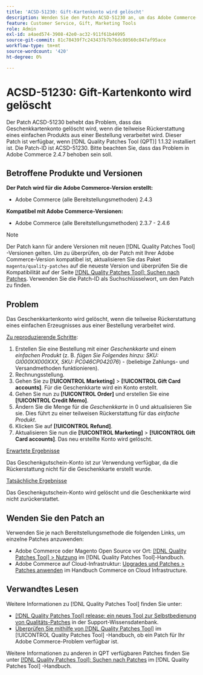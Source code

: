 ```yaml
---
title: 'ACSD-51230: Gift-Kartenkonto wird gelöscht'
description: Wenden Sie den Patch ACSD-51230 an, um das Adobe Commerce-Problem zu beheben, bei dem das Konto für die Geschenkkarte gelöscht wird, wenn die teilweise Rückerstattung eines einfachen Produkts aus einer Bestellung verarbeitet wird.
feature: Customer Service, Gift, Marketing Tools
role: Admin
exl-id: a4aed574-3908-42e0-ac32-911f61b44995
source-git-commit: 81c78439f7c243437b7b76dc80560c847af95ace
workflow-type: tm+mt
source-wordcount: '420'
ht-degree: 0%

---
```


# ACSD-51230: Gift-Kartenkonto wird gelöscht

Der Patch ACSD-51230 behebt das Problem, dass das Geschenkkartenkonto gelöscht wird, wenn die teilweise Rückerstattung eines einfachen Produkts aus einer Bestellung verarbeitet wird. Dieser Patch ist verfügbar, wenn [!DNL Quality Patches Tool (QPT)] 1.1.32 installiert ist. Die Patch-ID ist ACSD-51230. Bitte beachten Sie, dass das Problem in Adobe Commerce 2.4.7 behoben sein soll.

## Betroffene Produkte und Versionen

**Der Patch wird für die Adobe Commerce-Version erstellt:**

* Adobe Commerce (alle Bereitstellungsmethoden) 2.4.3

**Kompatibel mit Adobe Commerce-Versionen:**

* Adobe Commerce (alle Bereitstellungsmethoden) 2.3.7 - 2.4.6

>[!NOTE]
>
>Der Patch kann für andere Versionen mit neuen [!DNL Quality Patches Tool] -Versionen gelten. Um zu überprüfen, ob der Patch mit Ihrer Adobe Commerce-Version kompatibel ist, aktualisieren Sie das Paket `magento/quality-patches` auf die neueste Version und überprüfen Sie die Kompatibilität auf der Seite [[!DNL Quality Patches Tool]: Suchen nach Patches](https://experienceleague.adobe.com/tools/commerce-quality-patches/index.html). Verwenden Sie die Patch-ID als Suchschlüsselwort, um den Patch zu finden.

## Problem

Das Geschenkkartenkonto wird gelöscht, wenn die teilweise Rückerstattung eines einfachen Erzeugnisses aus einer Bestellung verarbeitet wird.

<u>Zu reproduzierende Schritte</u>:

1. Erstellen Sie eine Bestellung mit einer *Geschenkkarte* und einem *einfachen Produkt* (z. B. *fügen Sie Folgendes hinzu: SKU: GI000XX000XXX, SKU: PC046CP042076*) - (beliebige Zahlungs- und Versandmethoden funktionieren).
1. Rechnungsstellung.
1. Gehen Sie zu **[!UICONTROL Marketing]** > **[!UICONTROL Gift Card accounts]**. Für die Geschenkkarte wird ein Konto erstellt.
1. Gehen Sie nun zu **[!UICONTROL Order]** und erstellen Sie eine **[!UICONTROL Credit Memo]**.
1. Ändern Sie die Menge für die *Geschenkkarte* in 0 und aktualisieren Sie sie. Dies führt zu einer teilweisen Rückerstattung für das *einfache Produkt*.
1. Klicken Sie auf **[!UICONTROL Refund]**.
1. Aktualisieren Sie nun die **[!UICONTROL Marketing]** > **[!UICONTROL Gift Card accounts]**. Das neu erstellte Konto wird gelöscht.

<u>Erwartete Ergebnisse</u>

Das Geschenkgutschein-Konto ist zur Verwendung verfügbar, da die Rückerstattung nicht für die Geschenkkarte erstellt wurde.

<u>Tatsächliche Ergebnisse</u>

Das Geschenkgutschein-Konto wird gelöscht und die Geschenkkarte wird nicht zurückerstattet.

## Wenden Sie den Patch an

Verwenden Sie je nach Bereitstellungsmethode die folgenden Links, um einzelne Patches anzuwenden:

* Adobe Commerce oder Magento Open Source vor Ort: [[!DNL Quality Patches Tool] > Nutzung](/help/tools/quality-patches-tool/usage.md) im [!DNL Quality Patches Tool]-Handbuch.
* Adobe Commerce auf Cloud-Infrastruktur: [Upgrades und Patches > Patches anwenden](https://experienceleague.adobe.com/docs/commerce-cloud-service/user-guide/develop/upgrade/apply-patches.html) im Handbuch Commerce on Cloud Infrastructure.

## Verwandtes Lesen

Weitere Informationen zu [!DNL Quality Patches Tool] finden Sie unter:

* [[!DNL Quality Patches Tool] release: ein neues Tool zur Selbstbedienung von Qualitäts-Patches](https://experienceleague.adobe.com/en/docs/commerce-knowledge-base/kb/announcements/commerce-announcements/magento-quality-patches-released-new-tool-to-self-serve-quality-patches) in der Support-Wissensdatenbank.
* [Überprüfen Sie mithilfe von  [!DNL Quality Patches Tool]](/help/tools/quality-patches-tool/patches-available-in-qpt/check-patch-for-magento-issue-with-magento-quality-patches.md) im [!UICONTROL Quality Patches Tool] -Handbuch, ob ein Patch für Ihr Adobe Commerce-Problem verfügbar ist.


Weitere Informationen zu anderen in QPT verfügbaren Patches finden Sie unter [[!DNL Quality Patches Tool]: Suchen nach Patches](https://experienceleague.adobe.com/tools/commerce-quality-patches/index.html) im [!DNL Quality Patches Tool] -Handbuch.
